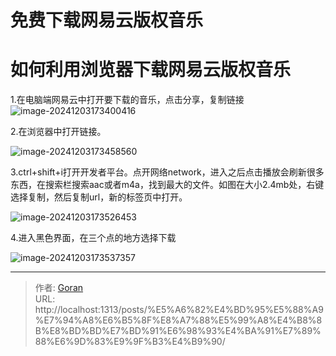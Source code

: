 # 免费下载网易云版权音乐


# 如何利用浏览器下载网易云版权音乐

1.在电脑端网易云中打开要下载的音乐，点击分享，复制链接![image-20241203173400416](https://gorantan-blog.oss-cn-shanghai.aliyuncs.com/pic/20241203173400486.png)



2.在浏览器中打开链接。

![image-20241203173458560](https://gorantan-blog.oss-cn-shanghai.aliyuncs.com/pic/20241203173458611.png)

3.ctrl&#43;shift&#43;i打开开发者平台。点开网络network，进入之后点击播放会刷新很多东西，在搜索栏搜索aac或者m4a，找到最大的文件。如图在大小2.4mb处，右键选择复制，然后复制url，新的标签页中打开。

![image-20241203173526453](https://gorantan-blog.oss-cn-shanghai.aliyuncs.com/pic/20241203173526512.png)

4.进入黑色界面，在三个点的地方选择下载

![image-20241203173537357](https://gorantan-blog.oss-cn-shanghai.aliyuncs.com/pic/20241203173537395.png)

---

> 作者: [Goran](https://github.com/GoranTan)  
> URL: http://localhost:1313/posts/%E5%A6%82%E4%BD%95%E5%88%A9%E7%94%A8%E6%B5%8F%E8%A7%88%E5%99%A8%E4%B8%8B%E8%BD%BD%E7%BD%91%E6%98%93%E4%BA%91%E7%89%88%E6%9D%83%E9%9F%B3%E4%B9%90/  

